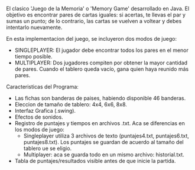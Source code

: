 El clasico 'Juego de la Memoria' o 'Memory Game' desarrollado en Java. El objetivo es encontrar pares de cartas iguales: si acertas, te llevas el par y sumas un punto; de lo contrario, las cartas se vuelven a voltear y debes intentarlo nuevamente.

En esta implementacion del juego, se incluyeron dos modos de juego:
  -  SINGLEPLAYER: El jugador debe encontrar todos los pares en el menor tiempo posible.
  -  MULTIPLAYER: Dos jugadores compiten por obtener la mayor cantidad de pares. Cuando el tablero queda vacío, gana quien haya reunido más pares.

Caracteristicas del Programa: 
  - Las fichas son banderas de paises, habiendo disponible 46 banderas.
  - Eleccion de tamaño de tablero: 4x4, 6x6, 8x8.
  - Interfaz Grafica (.swing).
  - Efectos de sonidos.
  - Registro de puntajes y tiempos en archivos .txt. Aca se diferencias en los modos de juego:
      - Singleplayer utiliza 3 archivos de texto (puntajes4.txt, puntajes6.txt, puntajes8.txt). Los puntajes se guardan de acuerdo al tamaño del tablero ue se eligio.
      - Multiplayer: aca se guarda todo en un mismo archivo: historial.txt.
  - Tabla de puntajes/resultados visible antes de que inicie la partida. 
